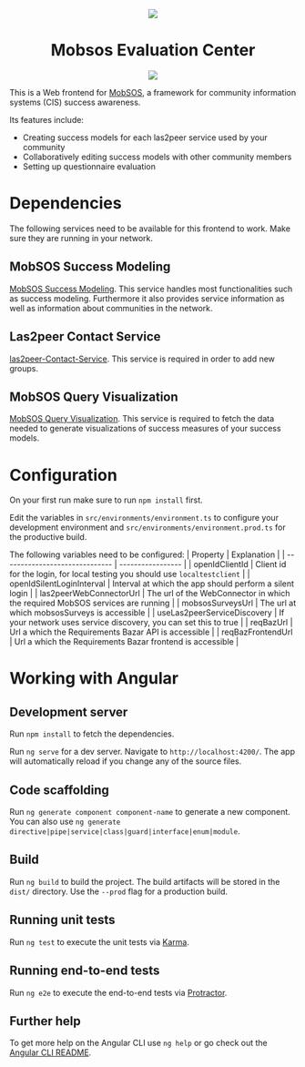<p align="center">
  <img src="https://raw.githubusercontent.com/rwth-acis/las2peer/master/img/logo/bitmap/las2peer-logo-128x128.png" />
</p>
<h1 align="center">Mobsos Evaluation Center</h1>
<p align="center">
  <a href="https://travis-ci.org/rwth-acis/mobsos-evaluation-center" alt="Travis Build Status">
        <img src="https://travis-ci.org/rwth-acis/mobsos-evaluation-center.svg?branch=master" /></a>
</p>

This is a Web frontend for [MobSOS](https://github.com/rwth-acis/mobsos), a framework for community information systems (CIS) success awareness.

Its features include:
* Creating success models for each las2peer service used by your community
* Collaboratively editing success models with other community members
* Setting up questionnaire evaluation

# Dependencies

The following services need to be available for this frontend to work. Make sure they are running in your network.
## MobSOS Success Modeling

[MobSOS Success Modeling](https://github.com/rwth-acis/mobsos-success-modeling). This service handles most functionalities such as success modeling. Furthermore it also provides service information as well as information about communities in the network.

## Las2peer Contact Service

[las2peer-Contact-Service](https://github.com/rwth-acis/las2peer-contact-service).
This service is required in order to add new groups.

## MobSOS Query Visualization

[MobSOS Query Visualization](https://github.com/rwth-acis/mobsos-query-visualization). This service is required to fetch the data needed to generate visualizations of success measures of your success models.

# Configuration

On your first run make sure to run `npm install` first.

Edit the variables in `src/environments/environment.ts` to configure your development environment and `src/environments/environment.prod.ts` for the productive build.

The following variables need to be configured:
| Property | Explanation |
| ------------------------------ | ----------------- |
| openIdClientId | Client id for the login, for local testing you should use `localtestclient` |
| openIdSilentLoginInterval | Interval at which the app should perform a silent login |
| las2peerWebConnectorUrl | The url of the WebConnector in which the required MobSOS services are running |
| mobsosSurveysUrl | The url  at which mobsosSurveys is accessible |
| useLas2peerServiceDiscovery | If your network uses service discovery, you can set this to true |
| reqBazUrl | Url a which the Requirements Bazar API is accessible |
| reqBazFrontendUrl | Url a which the Requirements Bazar frontend is accessible |

# Working with Angular

## Development server
Run `npm install` to fetch the dependencies.

Run `ng serve` for a dev server. Navigate to `http://localhost:4200/`. The app will automatically reload if you change any of the source files.

## Code scaffolding

Run `ng generate component component-name` to generate a new component. You can also use `ng generate directive|pipe|service|class|guard|interface|enum|module`.

## Build

Run `ng build` to build the project. The build artifacts will be stored in the `dist/` directory. Use the `--prod` flag for a production build.

## Running unit tests

Run `ng test` to execute the unit tests via [Karma](https://karma-runner.github.io).

## Running end-to-end tests

Run `ng e2e` to execute the end-to-end tests via [Protractor](http://www.protractortest.org/).

## Further help

To get more help on the Angular CLI use `ng help` or go check out the [Angular CLI README](https://github.com/angular/angular-cli/blob/master/README.md).
